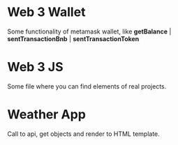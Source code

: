 <h1>Web 3 Wallet</h1>

Some functionality of metamask wallet, like <b>getBalance</b> | <b>sentTransactionBnb</b> | <b>sentTransactionToken</b>

<h1>Web 3 JS</h1>

Some file where you can find elements of real projects.

<h1>Weather App</h1>

Сall to api, get objects and render to HTML template.
